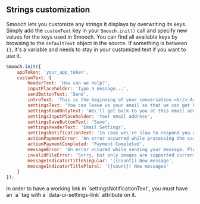 ## Strings customization

Smooch lets you customize any strings it displays by overwriting its keys. Simply add the `customText` key in your `Smooch.init()` call and specify new values for the keys used in Smooch. You can find all available keys by browsing to the `defaultText` object in the source. If something is between `{}`, it's a variable and needs to stay in your customized text if you want to use it.

```js
Smooch.init({
    appToken: 'your_app_token',
    customText: {
        headerText: 'How can we help?',
        inputPlaceholder: 'Type a message...',
        sendButtonText: 'Send',
        introText: 'This is the beginning of your conversation.<br/> Ask us anything!',
        settingsText: 'You can leave us your email so that we can get back to you this way.',
        settingsReadOnlyText: 'We\'ll get back to you at this email address if we missed you.',
        settingsInputPlaceholder: 'Your email address',
        settingsSaveButtonText: 'Save',
        settingsHeaderText: 'Email Settings',
        settingsNotificationText: 'In case we\'re slow to respond you can <a href data-ui-settings-link>leave us your email</a>.',
        actionPaymentError: 'An error occurred while processing the card. <br> Please try again or use a different card.',
        actionPaymentCompleted: 'Payment Completed',
        messageError: 'An error occured while sending your message. Please try again.',
        invalidFileError: 'Sorry, but only images are supported currently. Please choose a file with a supported extension (jpg, jpeg, png, gif, or bmp).',
        messageIndicatorTitleSingular: '({count}) New message',
        messageIndicatorTitlePlural: '({count}) New messages'
    }
});
```
<aside>
In order to have a working link in `settingsNotificationText`, you must have an `a` tag with a `data-ui-settings-link` attribute on it.
</aside>
